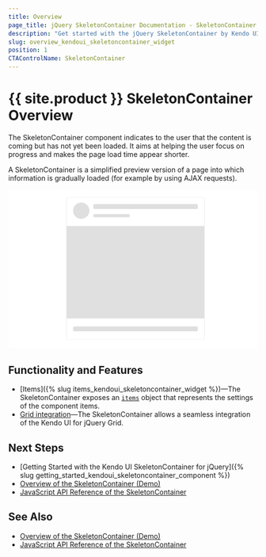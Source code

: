 ```yaml
---
title: Overview
page_title: jQuery SkeletonContainer Documentation - SkeletonContainer Overview
description: "Get started with the jQuery SkeletonContainer by Kendo UI and learn how to initialize the component."
slug: overview_kendoui_skeletoncontainer_widget
position: 1
CTAControlName: SkeletonContainer
---
```


# {{ site.product }} SkeletonContainer Overview

The SkeletonContainer component indicates to the user that the content is coming but has not yet been loaded. It aims at helping the user focus on progress and makes the page load time appear shorter.

A SkeletonContainer is a simplified preview version of a page into which information is gradually loaded (for example by using AJAX requests).

![Kendo UI for jQuery SkeletonContainer](basic-skeleton-container.png)

## Functionality and Features

* [Items]({% slug items_kendoui_skeletoncontainer_widget %})&mdash;The SkeletonContainer exposes an [`items`](/api/javascript/ui/skeletoncontainer/configuration/grid.items) object that represents the settings of the component items.
* [Grid integration](https://demos.telerik.com/kendo-ui/skeletoncontainer/grid-integration)&mdash;The SkeletonContainer allows a seamless integration of the Kendo UI for jQuery Grid.

## Next Steps 

* [Getting Started with the Kendo UI SkeletonContainer for jQuery]({% slug getting_started_kendoui_skeletoncontainer_component %})
* [Overview of the SkeletonContainer (Demo)](https://demos.telerik.com/kendo-ui/skeletoncontainer/index)
* [JavaScript API Reference of the SkeletonContainer](/api/javascript/ui/skeletoncontainer)

## See Also

* [Overview of the SkeletonContainer (Demo)](https://demos.telerik.com/kendo-ui/skeletoncontainer/index)
* [JavaScript API Reference of the SkeletonContainer](/api/javascript/ui/skeletoncontainer)
